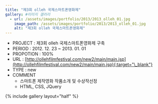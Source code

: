 ```yaml
---
title: "제3회 olleh 국제스마트폰영화제"
gallery: #이미지 갤러리
  - url: /assets/images/portfolio/2013/2013_olleh_01.jpg
    image_path: /assets/images/portfolio/2013/2013_olleh_01.jpg
    alt: "제3회 olleh 국제스마트폰영화제"
---
```


- PROJECT : 제3회 olleh 국제스마트폰영화제 구축
- PERIOD : 2012. 12. 23 ~ 2013. 01. 01
- PROPOTION : 100%
- URL : [http://ollehfilmfestival.com/new2/main/main.jsp](http://ollehfilmfestival.com/new2/main/main.jsp){:target="\_blank"}
- TYPE : new
- COMMENT
  - 스마트폰 제작영화 작품소개 및 수상작선정
  - HTML, CSS, JQuery

{% include gallery layout="half" %}
